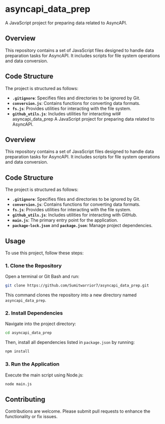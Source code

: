 # asyncapi_data_prep
A JavaScript project for preparing data related to AsyncAPI.

## Overview
This repository contains a set of JavaScript files designed to handle data preparation tasks for AsyncAPI. It includes scripts for file system operations and data conversion.

## Code Structure
The project is structured as follows:

- **`.gitignore`**: Specifies files and directories to be ignored by Git.
- **`conversion.js`**: Contains functions for converting data formats.
- **`fs.js`**: Provides utilities for interacting with the file system.
- **`github_utils.js`**: Includes utilities for interacting wit# asyncapi_data_prep
A JavaScript project for preparing data related to AsyncAPI.

## Overview
This repository contains a set of JavaScript files designed to handle data preparation tasks for AsyncAPI. It includes scripts for file system operations and data conversion.

## Code Structure
The project is structured as follows:
- **`.gitignore`**: Specifies files and directories to be ignored by Git.
- **`conversion.js`**: Contains functions for converting data formats.
- **`fs.js`**: Provides utilities for interacting with the file system.
- **`github_utils.js`**: Includes utilities for interacting with GitHub.
- **`main.js`**: The primary entry point for the application.
- **`package-lock.json`** and **`package.json`**: Manage project dependencies.

## Usage
To use this project, follow these steps:

### 1. Clone the Repository
Open a terminal or Git Bash and run:
```sh
git clone https://github.com/Sumitwarrior7/asyncapi_data_prep.git
```
This command clones the repository into a new directory named `asyncapi_data_prep`.

### 2. Install Dependencies
Navigate into the project directory:
```sh
cd asyncapi_data_prep
```
Then, install all dependencies listed in `package.json` by running:
```sh
npm install
```

### 3. Run the Application
Execute the main script using Node.js:
```sh
node main.js
```

## Contributing
Contributions are welcome. Please submit pull requests to enhance the functionality or fix issues.